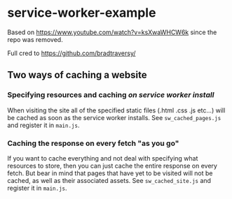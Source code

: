 # service-worker-example

Based on https://www.youtube.com/watch?v=ksXwaWHCW6k since the repo was removed.

Full cred to https://github.com/bradtraversy/

## Two ways of caching a website

### Specifying resources and caching _on service worker install_

When visiting the site all of the specified static files (.html .css .js etc...) will be cached as soon as the service worker installs. See `sw_cached_pages.js` and register it in `main.js`.

### Caching the response on every fetch "as you go"

If you want to cache everything and not deal with specifying what resources to store, then you can just cache the entire response on every fetch. But bear in mind that pages that have yet to be visited will not be cached, as well as their associated assets. See `sw_cached_site.js` and register it in `main.js`.

